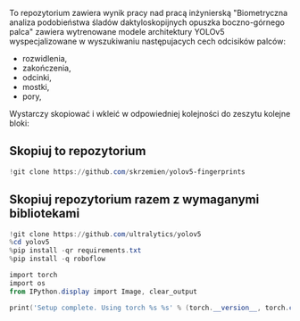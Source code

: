 To repozytorium zawiera wynik pracy nad pracą inżynierską "Biometryczna analiza podobieństwa śladów daktyloskopijnych opuszka boczno-górnego palca" zawiera wytrenowane modele architektury YOLOv5 wyspecjalizowane w wyszukiwaniu następujacych cech odcisików palców:
- rozwidlenia,
- zakończenia,
- odcinki,
- mostki,
- pory,

Wystarczy skopiować i wkleić w odpowiedniej kolejności do zeszytu kolejne bloki:

## Skopiuj to repozytorium
```Powershell
!git clone https://github.com/skrzemien/yolov5-fingerprints
```

## Skopiuj repozytorium razem z wymaganymi bibliotekami
```Powershell
!git clone https://github.com/ultralytics/yolov5
%cd yolov5
%pip install -qr requirements.txt
%pip install -q roboflow

import torch
import os
from IPython.display import Image, clear_output

print('Setup complete. Using torch %s %s' % (torch.__version__, torch.cuda.get_device_properties(0) if torch.cuda.is_available() else 'CPU'))
```
